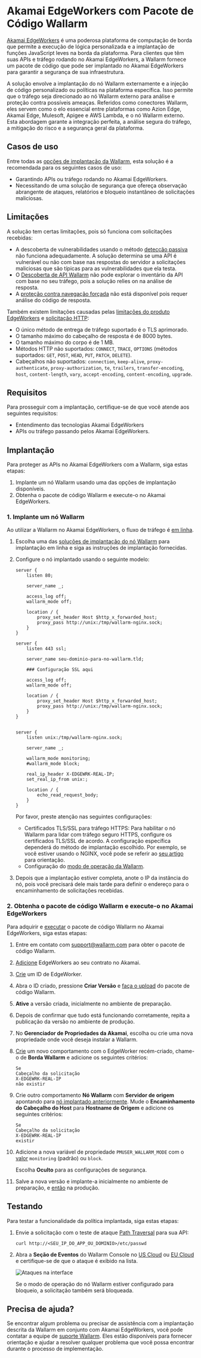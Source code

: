 [ptrav-attack-docs]:                ../../attacks-vulns-list.md#path-traversal
[attacks-in-ui-image]:              ../../images/admin-guides/test-attacks-quickstart-sqli-xss.png

# Akamai EdgeWorkers com Pacote de Código Wallarm

[Akamai EdgeWorkers](https://techdocs.akamai.com/edgeworkers/docs) é uma poderosa plataforma de computação de borda que permite a execução de lógica personalizada e a implantação de funções JavaScript leves na borda da plataforma. Para clientes que têm suas APIs e tráfego rodando no Akamai EdgeWorkers, a Wallarm fornece um pacote de código que pode ser implantado no Akamai EdgeWorkers para garantir a segurança de sua infraestrutura.

A solução envolve a implantação do nó Wallarm externamente e a injeção de código personalizado ou políticas na plataforma específica. Isso permite que o tráfego seja direcionado ao nó Wallarm externo para análise e proteção contra possíveis ameaças. Referidos como conectores Wallarm, eles servem como o elo essencial entre plataformas como Azion Edge, Akamai Edge, Mulesoft, Apigee e AWS Lambda, e o nó Wallarm externo. Esta abordagem garante a integração perfeita, a análise segura do tráfego, a mitigação do risco e a segurança geral da plataforma.

## Casos de uso

Entre todas as [opções de implantação da Wallarm](../supported-deployment-options.md), esta solução é a recomendada para os seguintes casos de uso:

* Garantindo APIs ou tráfego rodando no Akamai EdgeWorkers.
* Necessitando de uma solução de segurança que ofereça observação abrangente de ataques, relatórios e bloqueio instantâneo de solicitações maliciosas.

## Limitações

A solução tem certas limitações, pois só funciona com solicitações recebidas:

* A descoberta de vulnerabilidades usando o método [detecção passiva](../../about-wallarm/detecting-vulnerabilities.md#passive-detection) não funciona adequadamente. A solução determina se uma API é vulnerável ou não com base nas respostas do servidor a solicitações maliciosas que são típicas para as vulnerabilidades que ela testa.
* O [Descoberta de API Wallarm](../../about-wallarm/api-discovery.md) não pode explorar o inventário da API com base no seu tráfego, pois a solução relies on na análise de resposta.
* A [proteção contra navegação forçada](../../admin-en/configuration-guides/protecting-against-bruteforce.md) não está disponível pois requer análise do código de resposta.

Também existem limitações causadas pelas [limitações do produto EdgeWorkers](https://techdocs.akamai.com/edgeworkers/docs/limitations) e [solicitação HTTP](https://techdocs.akamai.com/edgeworkers/docs/http-request):

* O único método de entrega de tráfego suportado é o TLS aprimorado.
* O tamanho máximo do cabeçalho de resposta é de 8000 bytes.
* O tamanho máximo do corpo é de 1 MB.
* Métodos HTTP não suportados: `CONNECT`, `TRACE`, `OPTIONS` (métodos suportados: `GET`, `POST`, `HEAD`, `PUT`, `PATCH`, `DELETE`).
* Cabeçalhos não suportados: `connection`, `keep-alive`, `proxy-authenticate`, `proxy-authorization`, `te`, `trailers`, `transfer-encoding`, `host`, `content-length`, `vary`, `accept-encoding`, `content-encoding`, `upgrade`.

## Requisitos

Para prosseguir com a implantação, certifique-se de que você atende aos seguintes requisitos:

* Entendimento das tecnologias Akamai EdgeWorkers
* APIs ou tráfego passando pelos Akamai EdgeWorkers.

## Implantação

Para proteger as APIs no Akamai EdgeWorkers com a Wallarm, siga estas etapas:

1. Implante um nó Wallarm usando uma das opções de implantação disponíveis.
1. Obtenha o pacote de código Wallarm e execute-o no Akamai EdgeWorkers.

### 1. Implante um nó Wallarm

Ao utilizar a Wallarm no Akamai EdgeWorkers, o fluxo de tráfego é [em linha](../inline/overview.md).

1. Escolha uma das [soluções de implantação do nó Wallarm](../supported-deployment-options.md#in-line) para implantação em linha e siga as instruções de implantação fornecidas.
1. Configure o nó implantado usando o seguinte modelo:

    ```
    server {
        listen 80;

        server_name _;

        access_log off;
        wallarm_mode off;

        location / {
            proxy_set_header Host $http_x_forwarded_host;
            proxy_pass http://unix:/tmp/wallarm-nginx.sock;
        }
    }

    server {
        listen 443 ssl;

        server_name seu-dominio-para-no-wallarm.tld;

        ### Configuração SSL aqui

        access_log off;
        wallarm_mode off;

        location / {
            proxy_set_header Host $http_x_forwarded_host;
            proxy_pass http://unix:/tmp/wallarm-nginx.sock;
        }
    }


    server {
        listen unix:/tmp/wallarm-nginx.sock;
        
        server_name _;
        
        wallarm_mode monitoring;
        #wallarm_mode block;

        real_ip_header X-EDGEWRK-REAL-IP;
        set_real_ip_from unix:;

        location / {
            echo_read_request_body;
        }
    }
    ```

    Por favor, preste atenção nas seguintes configurações:

    * Certificados TLS/SSL para tráfego HTTPS: Para habilitar o nó Wallarm para lidar com tráfego seguro HTTPS, configure os certificados TLS/SSL de acordo. A configuração específica dependerá do método de implantação escolhido. Por exemplo, se você estiver usando o NGINX, você pode se referir ao [seu artigo](https://docs.nginx.com/nginx/admin-guide/security-controls/terminating-ssl-http/) para orientação.
    * Configuração do [modo de operação da Wallarm](../../admin-en/configure-wallarm-mode.md).
1. Depois que a implantação estiver completa, anote o IP da instância do nó, pois você precisará dele mais tarde para definir o endereço para o encaminhamento de solicitações recebidas.

### 2. Obtenha o pacote de código Wallarm e execute-o no Akamai EdgeWorkers

Para adquirir e [executar](https://techdocs.akamai.com/edgeworkers/docs/deploy-hello-world-1) o pacote de código Wallarm no Akamai EdgeWorkers, siga estas etapas:

1. Entre em contato com [support@wallarm.com](mailto:support@wallarm.com) para obter o pacote de código Wallarm.
1. [Adicione](https://techdocs.akamai.com/edgeworkers/docs/add-edgeworkers-to-contract) EdgeWorkers ao seu contrato no Akamai.
1. [Crie](https://techdocs.akamai.com/edgeworkers/docs/create-an-edgeworker-id) um ID de EdgeWorker.
1. Abra o ID criado, pressione **Criar Versão** e [faça o upload](https://techdocs.akamai.com/edgeworkers/docs/deploy-hello-world-1) do pacote de código Wallarm.
1. **Ative** a versão criada, inicialmente no ambiente de preparação.
1. Depois de confirmar que tudo está funcionando corretamente, repita a publicação da versão no ambiente de produção.
1. No **Gerenciador de Propriedades da Akamai**, escolha ou crie uma nova propriedade onde você deseja instalar a Wallarm.
1. [Crie](https://techdocs.akamai.com/edgeworkers/docs/add-the-edgeworker-behavior-1) um novo comportamento com o EdgeWorker recém-criado, chame-o de **Borda Wallarm** e adicione os seguintes critérios:

    ```
    Se
    Cabeçalho da solicitação
    X-EDGEWRK-REAL-IP 
    não existir
    ```
1. Crie outro comportamento **Nó Wallarm** com **Servidor de origem** apontando para [nó implantado anteriormente](#1-implante-um-nó-wallarm). Mude o **Encaminhamento do Cabeçalho do Host** para **Hostname de Origem** e adicione os seguintes critérios:

    ```
    Se
    Cabeçalho da solicitação
    X-EDGEWRK-REAL-IP 
    existir
    ```
1. Adicione a nova variável de propriedade `PMUSER_WALLARM_MODE` com o [valor](../../admin-en/configure-wallarm-mode.md) `monitoring` (padrão) ou `block`. 
    
    Escolha **Oculto** para as configurações de segurança.
1. Salve a nova versão e implante-a inicialmente no ambiente de preparação, e [então](https://techdocs.akamai.com/api-acceleration/docs/test-stage) na produção.

## Testando

Para testar a funcionalidade da política implantada, siga estas etapas:

1. Envie a solicitação com o teste de ataque [Path Traversal][ptrav-attack-docs] para sua API:

    ```
    curl http://<SEU_IP_DO_APP_OU_DOMINIO>/etc/passwd
    ```
1. Abra a **Seção de Eventos** do Wallarm Console no [US Cloud](https://us1.my.wallarm.com/search) ou [EU Cloud](https://my.wallarm.com/search) e certifique-se de que o ataque é exibido na lista.
    
    ![Ataques na interface][attacks-in-ui-image]

    Se o modo de operação do nó Wallarm estiver configurado para bloqueio, a solicitação também será bloqueada.

## Precisa de ajuda?

Se encontrar algum problema ou precisar de assistência com a implantação descrita da Wallarm em conjunto com Akamai EdgeWorkers, você pode contatar a equipe de [suporte Wallarm](mailto:support@wallarm.com). Eles estão disponíveis para fornecer orientação e ajudar a resolver qualquer problema que você possa encontrar durante o processo de implementação.